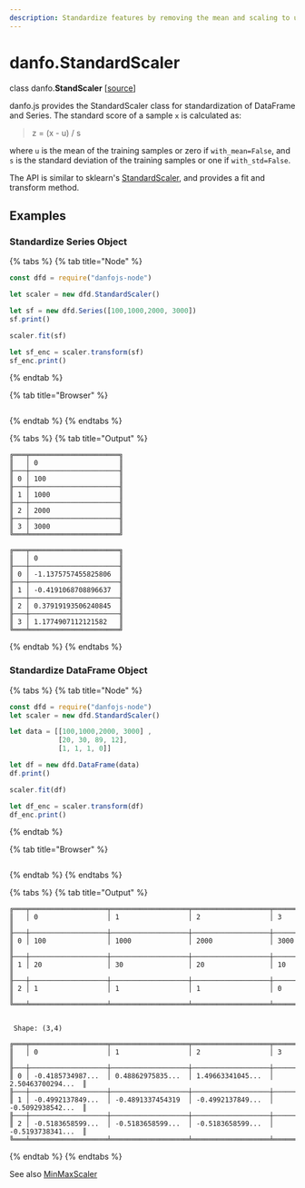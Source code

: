 ```yaml
---
description: Standardize features by removing the mean and scaling to unit variance.
---
```


# danfo.StandardScaler

class danfo.**StandScaler** \[[source](https://github.com/opensource9ja/danfojs/blob/fe56860b0a303d218d60ba71dee6abf594401556/danfojs/src/core/frame.js#L254)\]

danfo.js provides the StandardScaler class for standardization of DataFrame and Series. The standard score of a sample `x` is calculated as:

> z = \(x - u\) / s

where `u` is the mean of the training samples or zero if `with_mean=False`, and `s` is the standard deviation of the training samples or one if `with_std=False`.

The API is similar to sklearn's [StandardScaler](https://scikit-learn.org/stable/modules/generated/sklearn.preprocessing.StandardScaler.html?highlight=standardscaler#sklearn.preprocessing.StandardScaler), and provides a fit and transform method. 

## **Examples**

### Standardize Series Object

{% tabs %}
{% tab title="Node" %}
```javascript
const dfd = require("danfojs-node")

let scaler = new dfd.StandardScaler()

let sf = new dfd.Series([100,1000,2000, 3000])
sf.print()

scaler.fit(sf)

let sf_enc = scaler.transform(sf)
sf_enc.print()
```
{% endtab %}

{% tab title="Browser" %}
```

```
{% endtab %}
{% endtabs %}

{% tabs %}
{% tab title="Output" %}
```text
╔═══╤══════════════════════╗
║   │ 0                    ║
╟───┼──────────────────────╢
║ 0 │ 100                  ║
╟───┼──────────────────────╢
║ 1 │ 1000                 ║
╟───┼──────────────────────╢
║ 2 │ 2000                 ║
╟───┼──────────────────────╢
║ 3 │ 3000                 ║
╚═══╧══════════════════════╝

╔═══╤══════════════════════╗
║   │ 0                    ║
╟───┼──────────────────────╢
║ 0 │ -1.1375757455825806  ║
╟───┼──────────────────────╢
║ 1 │ -0.4191068708896637  ║
╟───┼──────────────────────╢
║ 2 │ 0.37919193506240845  ║
╟───┼──────────────────────╢
║ 3 │ 1.1774907112121582   ║
╚═══╧══════════════════════╝
```
{% endtab %}
{% endtabs %}

### Standardize DataFrame Object

{% tabs %}
{% tab title="Node" %}
```javascript
const dfd = require("danfojs-node")
let scaler = new dfd.StandardScaler()

let data = [[100,1000,2000, 3000] ,
            [20, 30, 89, 12],
            [1, 1, 1, 0]]

let df = new dfd.DataFrame(data)
df.print()

scaler.fit(df)

let df_enc = scaler.transform(df)
df_enc.print()

```
{% endtab %}

{% tab title="Browser" %}
```

```
{% endtab %}
{% endtabs %}

{% tabs %}
{% tab title="Output" %}
```text
╔═══╤═══════════════════╤═══════════════════╤═══════════════════╤═══════════════════╗
║   │ 0                 │ 1                 │ 2                 │ 3                 ║
╟───┼───────────────────┼───────────────────┼───────────────────┼───────────────────╢
║ 0 │ 100               │ 1000              │ 2000              │ 3000              ║
╟───┼───────────────────┼───────────────────┼───────────────────┼───────────────────╢
║ 1 │ 20                │ 30                │ 20                │ 10                ║
╟───┼───────────────────┼───────────────────┼───────────────────┼───────────────────╢
║ 2 │ 1                 │ 1                 │ 1                 │ 0                 ║
╚═══╧═══════════════════╧═══════════════════╧═══════════════════╧═══════════════════╝


 Shape: (3,4) 

╔═══╤═══════════════════╤═══════════════════╤═══════════════════╤═══════════════════╗
║   │ 0                 │ 1                 │ 2                 │ 3                 ║
╟───┼───────────────────┼───────────────────┼───────────────────┼───────────────────╢
║ 0 │ -0.4185734987...  │ 0.48862975835...  │ 1.49663341045...  │ 2.50463700294...  ║
╟───┼───────────────────┼───────────────────┼───────────────────┼───────────────────╢
║ 1 │ -0.4992137849...  │ -0.4891337454319  │ -0.4992137849...  │ -0.5092938542...  ║
╟───┼───────────────────┼───────────────────┼───────────────────┼───────────────────╢
║ 2 │ -0.5183658599...  │ -0.5183658599...  │ -0.5183658599...  │ -0.5193738341...  ║
╚═══╧═══════════════════╧═══════════════════╧═══════════════════╧═══════════════════╝
```
{% endtab %}
{% endtabs %}

See also [MinMaxScaler](danfo.minmaxscaler.md)

